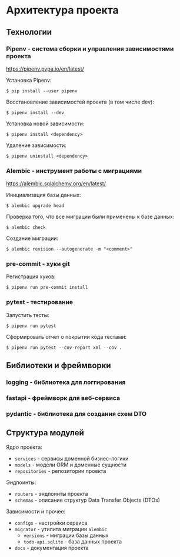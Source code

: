 # Архитектура проекта

## Технологии

### Pipenv - система сборки и управления зависимостями проекта

https://pipenv.pypa.io/en/latest/

Установка Pipenv:
```shell
$ pip install --user pipenv
```

Восстановление зависимостей проекта (в том числе dev):
```shell
$ pipenv install --dev
```

Установка новой зависимости:
```shell
$ pipenv install <dependency>
```

Удаление зависимости:
```shell
$ pipenv uninstall <dependency>
```


### Alembic - инструмент работы с миграциями

https://alembic.sqlalchemy.org/en/latest/

Инициализация базы данных:
```shell
$ alembic upgrade head
```

Проверка того, что все миграции были применены к базе данных:
```shell
$ alembic check
```

Создание миграции:
```shell
$ alembic revision --autogenerate -m "<comment>"
```


### pre-commit - хуки git

Регистрация хуков:
```shell
$ pipenv run pre-commit install
```


### pytest - тестирование

Запустить тесты:
```shell
$ pipenv run pytest
```

Сформировать отчет о покрытии кода тестами:
```shell
$ pipenv run pytest --cov-report xml --cov .
```


## Библиотеки и фреймворки

### logging - библиотека для логгирования

### fastapi - фреймворк для веб-сервиса

### pydantic - библиотека для создания схем DTO


## Структура модулей

Ядро проекта:
- `services` - сервисы доменной бизнес-логики
- `models` - модели ORM и доменные сущности
- `repositories` - репозитории проекта

Эндпоинты:
- `routers` - эндпоинты проекта
- `schemas` - описание структур Data Transfer Objects (DTOs)

Зависимости и прочее:
- `configs` - настройки сервиса
- `migrator` - утилита миграции `alembic`
  - `versions` - миграции базы данных
  - `todo-api.sqlite` - база данных проекта
- `docs` - документация проекта
